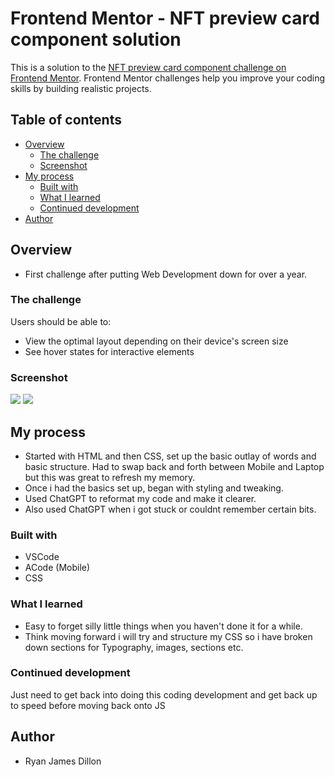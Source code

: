 # Frontend Mentor - NFT preview card component solution

This is a solution to the [NFT preview card component challenge on Frontend Mentor](https://www.frontendmentor.io/challenges/nft-preview-card-component-SbdUL_w0U). Frontend Mentor challenges help you improve your coding skills by building realistic projects. 

## Table of contents

- [Overview](#overview)
  - [The challenge](#the-challenge)
  - [Screenshot](#screenshot)
- [My process](#my-process)
  - [Built with](#built-with)
  - [What I learned](#what-i-learned)
  - [Continued development](#continued-development)
- [Author](#author)

## Overview
 - First challenge after putting Web Development down for over a year. 

### The challenge
Users should be able to:

- View the optimal layout depending on their device's screen size
- See hover states for interactive elements

### Screenshot

![]("nft-preview-card-component-main\images\ss1.png")
![]("nft-preview-card-component-main\images\ss2.png")

## My process
- Started with HTML and then CSS, set up the basic outlay of words and basic structure. Had to swap back and forth between Mobile and Laptop but this was great to refresh my memory.
- Once i had the basics set up, began with styling and tweaking.
- Used ChatGPT to reformat my code and make it clearer.
- Also used ChatGPT when i got stuck or couldnt remember certain bits.

### Built with
- VSCode
- ACode (Mobile)
- CSS

### What I learned
- Easy to forget silly little things when you haven't done it for a while.
- Think moving forward i will try and structure my CSS so i have broken down sections for Typography, images, sections etc.

### Continued development
Just need to get back into doing this coding development and get back up to speed before moving back onto JS

## Author
- Ryan James Dillon